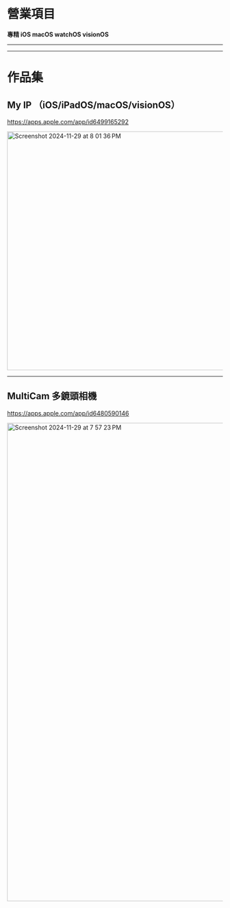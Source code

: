 # 營業項目

**專精 iOS macOS watchOS visionOS** 

---

---

# 作品集

## My IP （iOS/iPadOS/macOS/visionOS）
https://apps.apple.com/app/id6499165292

<img width="557" alt="Screenshot 2024-11-29 at 8 01 36 PM" src="https://github.com/user-attachments/assets/b64ef4ac-c485-4b0a-bc4f-8689473322b1">

---

## MultiCam 多鏡頭相機 
https://apps.apple.com/app/id6480590146

<img width="1116" alt="Screenshot 2024-11-29 at 7 57 23 PM" src="https://github.com/user-attachments/assets/202b1f7b-4050-415e-80d4-7436145b8875">

